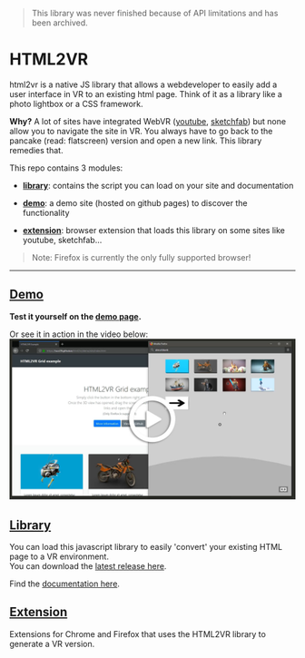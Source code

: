 
> This library was never finished because of API limitations and has been archived.

# HTML2VR

html2vr is a native JS library that allows a webdeveloper to easily add a user interface in VR to an existing html page. Think of it as a library like a photo lightbox or a CSS framework.

**Why?** A lot of sites have integrated WebVR ([youtube](https://youtube.com), [sketchfab](https://sketchfab.com)) but none allow you to navigate the site in VR. You always have to go back to the pancake (read: flatscreen) version and open a new link. This library remedies that.

This repo contains 3 modules:

- [**library**](./library): contains the script you can load on your site and documentation

- [**demo**](./demo): a demo site (hosted on github pages) to discover the functionality

- [**extension**](./extension): browser extension that loads this library on some sites like youtube, sketchfab...

> Note: Firefox is currently the only fully supported browser!

---

## [Demo](./demo)

**Test it yourself on the [demo page](https://tuur29.github.io/html2vr/demo/site).**

Or see it in action in the video below:  
[![Click to play video](./demo/preview.jpg)](./demo/preview.mp4)

## [Library](./library)

You can load this javascript library to easily 'convert' your existing HTML page to a VR environment.  
You can download the [latest release here](https://github.com/tuur29/html2vr/releases).

Find the [documentation here](./library).

## [Extension](./extension)

Extensions for Chrome and Firefox that uses the HTML2VR library to generate a VR version.
